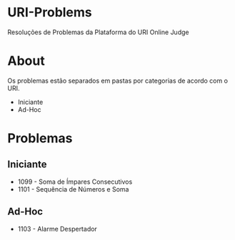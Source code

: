 # URI-Problems
Resoluções de Problemas da Plataforma do URI Online Judge

# About
Os problemas estão separados em pastas por categorias de acordo com o URI.

* Iniciante
* Ad-Hoc

# Problemas

## Iniciante

* 1099 - Soma de Ímpares Consecutivos
* 1101 - Sequência de Números e Soma

## Ad-Hoc

* 1103 - Alarme Despertador